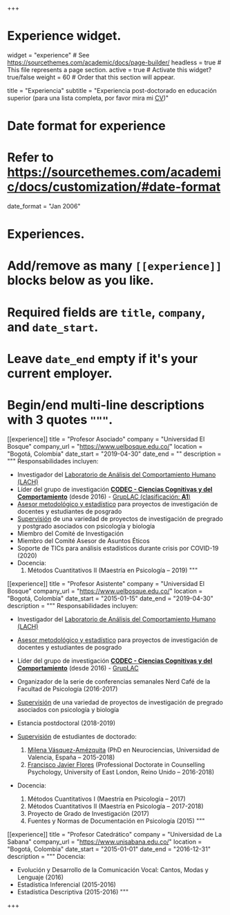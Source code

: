 +++
# Experience widget.
widget = "experience"  # See https://sourcethemes.com/academic/docs/page-builder/
headless = true  # This file represents a page section.
active = true  # Activate this widget? true/false
weight = 60  # Order that this section will appear.

title = "Experiencia"
subtitle = "Experiencia post-doctorado en educación superior (para una lista completa, por favor mira mi [CV](/es/files/JDL_CV_es.pdf))"

# Date format for experience
#   Refer to https://sourcethemes.com/academic/docs/customization/#date-format
date_format = "Jan 2006"

# Experiences.
#   Add/remove as many `[[experience]]` blocks below as you like.
#   Required fields are `title`, `company`, and `date_start`.
#   Leave `date_end` empty if it's your current employer.
#   Begin/end multi-line descriptions with 3 quotes `"""`.
[[experience]]
  title = "Profesor Asociado"
  company = "Universidad El Bosque"
  company_url = "https://www.uelbosque.edu.co/"
  location = "Bogotá, Colombia"
  date_start = "2019-04-30"
  date_end = ""
  description = """
  Responsabilidades incluyen:
  
* Investigador del [Laboratorio de Análisis del Comportamiento Humano (LACH)](https://www.psicologia.unbosque.edu.co/lach)
* Líder del grupo de investigación [**CODEC - Ciencias Cognitivas y del Comportamiento**](https://investigaciones.unbosque.edu.co/procesos-cognoscitivos-y-educacion) (desde 2016) - [GrupLAC (clasificación: **A1**)](https://scienti.minciencias.gov.co/gruplac/jsp/visualiza/visualizagr.jsp?nro=00000000001446) 
* [Asesor metodológico y estadístico](https://asesores-psic.netlify.app/) para proyectos de investigación de docentes y estudiantes de posgrado
* [Supervisión](/es/team/) de una variedad de proyectos de investigación de pregrado y postgrado asociados con psicología y biología
* Miembro del Comité de Investigación
* Miembro del Comité Asesor de Asuntos Éticos
* Soporte de TICs para análisis estadísticos durante crisis por COVID-19 (2020)
* Docencia:
    1. Métodos Cuantitativos II (Maestría en Psicología – 2019)
  """

[[experience]]
  title = "Profesor Asistente"
  company = "Universidad El Bosque"
  company_url = "https://www.uelbosque.edu.co/"
  location = "Bogotá, Colombia"
  date_start = "2015-01-15"
  date_end = "2019-04-30"
  description = """
  Responsabilidades incluyen:
  
* Investigador del [Laboratorio de Análisis del Comportamiento Humano (LACH)](https://www.psicologia.unbosque.edu.co/lach)
* [Asesor metodológico y estadístico](https://asesores-psic.netlify.app/) para proyectos de investigación de docentes y estudiantes de posgrado
* Líder del grupo de investigación [**CODEC - Ciencias Cognitivas y del Comportamiento**](https://investigaciones.unbosque.edu.co/procesos-cognoscitivos-y-educacion) (desde 2016) - [GrupLAC](https://scienti.minciencias.gov.co/gruplac/jsp/visualiza/visualizagr.jsp?nro=00000000001446)
* Organizador de la serie de conferencias semanales Nerd Café de la Facultad de Psicología (2016-2017)
* [Supervisión](/es/team/) de una variedad de proyectos de investigación de pregrado asociados con psicología y biología
* Estancia postdoctoral (2018-2019)
* [Supervisión](/es/team/) de estudiantes de doctorado:
    1. [Milena Vásquez-Amézquita](/es/author/milena-vasquez-amezquita/) (PhD en Neurociencias, Universidad de Valencia, España – 2015-2018)
    2. [Francisco Javier Flores](https://www.researchgate.net/profile/Francisco_Flores31) (Professional Doctorate in Counselling Psychology, University of East London, Reino Unido – 2016-2018)
    
* Docencia:
    1. Métodos Cuantitativos I (Maestría en Psicología – 2017)
    2. Métodos Cuantitativos II (Maestría en Psicología – 2017-2018)
    3. Proyecto de Grado de Investigación (2017)
    4. Fuentes y Normas de Documentación en Psicología (2015)
  """

[[experience]]
  title = "Profesor Catedrático"
  company = "Universidad de La Sabana"
  company_url = "https://www.unisabana.edu.co/"
  location = "Bogotá, Colombia"
  date_start = "2015-01-01"
  date_end = "2016-12-31"
  description = """
  Docencia:
* Evolución y Desarrollo de la Comunicación Vocal: Cantos, Modas y Lenguaje (2016)
* Estadística Inferencial (2015-2016)
* Estadística Descriptiva (2015-2016)
  """

+++
